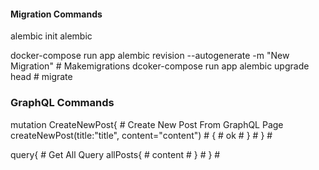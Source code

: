 #### Migration Commands ####

alembic init alembic 

docker-compose run app alembic revision --autogenerate -m "New Migration" # Makemigrations
dcoker-compose run app alembic upgrade head # migrate

### GraphQL Commands ###

mutation CreateNewPost{                                 # Create New Post From GraphQL Page
    createNewPost(title:"title", content="content")     #
    {                                                   #
        ok                                              #
    }                                                   #
}                                                       #


query{                                                  # Get All Query
    allPosts{                                           #
        content                                         #
    }                                                   #
}                                                       #